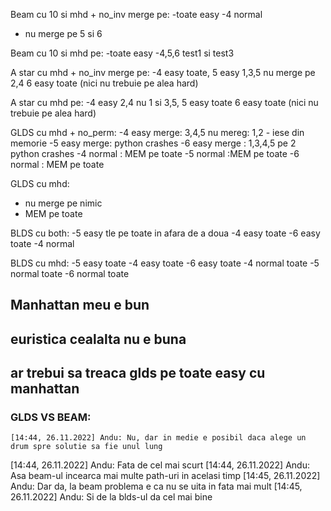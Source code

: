 
Beam cu 10 si mhd + no_inv merge pe:
-toate easy
-4 normal
- nu merge pe 5 si 6

Beam cu 10 si mhd pe:
-toate easy
-4,5,6 test1 si test3

A star cu mhd + no_inv merge pe:
-4 easy toate, 5 easy 1,3,5 nu merge pe 2,4     6 easy toate
(nici nu trebuie pe alea hard)

A star cu mhd pe:
-4 easy 2,4 nu 1 si 3,5, 5 easy toate 6 easy toate
(nici nu trebuie pe alea hard)

GLDS cu mhd + no_perm:
-4 easy merge: 3,4,5 nu mereg: 1,2 - iese din memorie
-5 easy merge:  python crashes
-6 easy merge : 1,3,4,5 pe 2 python crashes
-4 normal : MEM pe toate
-5 normal :MEM pe toate
-6 normal : MEM pe toate

GLDS cu mhd:
- nu merge pe nimic
- MEM pe toate


BLDS cu both:
-5 easy tle pe toate in afara de a doua
-4 easy toate
-6 easy toate
-4 normal

BLDS cu mhd:
-5 easy toate
-4 easy toate
-6 easy toate
-4 normal toate
-5 normal toate
-6 normal toate
## Manhattan meu e bun

## euristica cealalta nu e buna

## ar trebui sa treaca glds pe toate easy cu manhattan

### GLDS VS BEAM:
    [14:44, 26.11.2022] Andu: Nu, dar in medie e posibil daca alege un drum spre solutie sa fie unul lung
[14:44, 26.11.2022] Andu: Fata de cel mai scurt
[14:44, 26.11.2022] Andu: Asa beam-ul incearca mai multe path-uri in acelasi timp
[14:45, 26.11.2022] Andu: Dar da, la beam problema e ca nu se uita in fata mai mult
[14:45, 26.11.2022] Andu: Si de la blds-ul da cel mai bine
